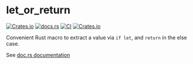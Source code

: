 # let_or_return

[![Crates.io](https://img.shields.io/crates/v/let_or_return?logo=rust)](https://crates.io/crates/let_or_return)
[![docs.rs](https://img.shields.io/docsrs/let_or_return?logo=docs.rs)](https://docs.rs/let_or_return)
[![CI](https://img.shields.io/github/actions/workflow/status/mic006/let_or_return/ci.yml?branch=main)](https://github.com/mic006/let_or_return)
[![Crates.io](https://img.shields.io/crates/l/let_or_return)](https://crates.io/crates/let_or_return)

Convenient Rust macro to extract a value via `if let`, and `return` in the else case.

See [doc.rs documentation](https://docs.rs/let_or_return)